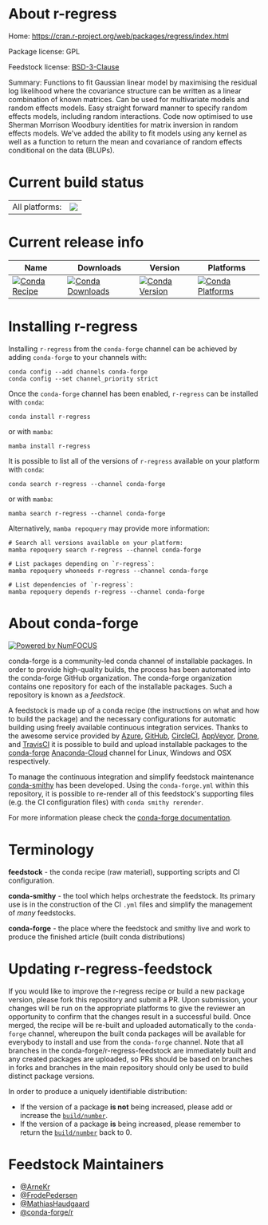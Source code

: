 About r-regress
===============

Home: https://cran.r-project.org/web/packages/regress/index.html

Package license: GPL

Feedstock license: [BSD-3-Clause](https://github.com/conda-forge/r-regress-feedstock/blob/main/LICENSE.txt)

Summary: Functions to fit Gaussian linear model by maximising the residual log likelihood where the covariance structure can be written as a linear combination of known matrices.  Can be used for multivariate models and random effects models.  Easy straight forward manner to specify random effects models, including random interactions. Code now optimised to use Sherman Morrison Woodbury identities for matrix inversion in random effects models. We've added the ability to fit models using any kernel as well as a function to return the mean and covariance of random effects conditional on the data (BLUPs).

Current build status
====================


<table><tr><td>All platforms:</td>
    <td>
      <a href="https://dev.azure.com/conda-forge/feedstock-builds/_build/latest?definitionId=1528&branchName=main">
        <img src="https://dev.azure.com/conda-forge/feedstock-builds/_apis/build/status/r-regress-feedstock?branchName=main">
      </a>
    </td>
  </tr>
</table>

Current release info
====================

| Name | Downloads | Version | Platforms |
| --- | --- | --- | --- |
| [![Conda Recipe](https://img.shields.io/badge/recipe-r--regress-green.svg)](https://anaconda.org/conda-forge/r-regress) | [![Conda Downloads](https://img.shields.io/conda/dn/conda-forge/r-regress.svg)](https://anaconda.org/conda-forge/r-regress) | [![Conda Version](https://img.shields.io/conda/vn/conda-forge/r-regress.svg)](https://anaconda.org/conda-forge/r-regress) | [![Conda Platforms](https://img.shields.io/conda/pn/conda-forge/r-regress.svg)](https://anaconda.org/conda-forge/r-regress) |

Installing r-regress
====================

Installing `r-regress` from the `conda-forge` channel can be achieved by adding `conda-forge` to your channels with:

```
conda config --add channels conda-forge
conda config --set channel_priority strict
```

Once the `conda-forge` channel has been enabled, `r-regress` can be installed with `conda`:

```
conda install r-regress
```

or with `mamba`:

```
mamba install r-regress
```

It is possible to list all of the versions of `r-regress` available on your platform with `conda`:

```
conda search r-regress --channel conda-forge
```

or with `mamba`:

```
mamba search r-regress --channel conda-forge
```

Alternatively, `mamba repoquery` may provide more information:

```
# Search all versions available on your platform:
mamba repoquery search r-regress --channel conda-forge

# List packages depending on `r-regress`:
mamba repoquery whoneeds r-regress --channel conda-forge

# List dependencies of `r-regress`:
mamba repoquery depends r-regress --channel conda-forge
```


About conda-forge
=================

[![Powered by
NumFOCUS](https://img.shields.io/badge/powered%20by-NumFOCUS-orange.svg?style=flat&colorA=E1523D&colorB=007D8A)](https://numfocus.org)

conda-forge is a community-led conda channel of installable packages.
In order to provide high-quality builds, the process has been automated into the
conda-forge GitHub organization. The conda-forge organization contains one repository
for each of the installable packages. Such a repository is known as a *feedstock*.

A feedstock is made up of a conda recipe (the instructions on what and how to build
the package) and the necessary configurations for automatic building using freely
available continuous integration services. Thanks to the awesome service provided by
[Azure](https://azure.microsoft.com/en-us/services/devops/), [GitHub](https://github.com/),
[CircleCI](https://circleci.com/), [AppVeyor](https://www.appveyor.com/),
[Drone](https://cloud.drone.io/welcome), and [TravisCI](https://travis-ci.com/)
it is possible to build and upload installable packages to the
[conda-forge](https://anaconda.org/conda-forge) [Anaconda-Cloud](https://anaconda.org/)
channel for Linux, Windows and OSX respectively.

To manage the continuous integration and simplify feedstock maintenance
[conda-smithy](https://github.com/conda-forge/conda-smithy) has been developed.
Using the ``conda-forge.yml`` within this repository, it is possible to re-render all of
this feedstock's supporting files (e.g. the CI configuration files) with ``conda smithy rerender``.

For more information please check the [conda-forge documentation](https://conda-forge.org/docs/).

Terminology
===========

**feedstock** - the conda recipe (raw material), supporting scripts and CI configuration.

**conda-smithy** - the tool which helps orchestrate the feedstock.
                   Its primary use is in the construction of the CI ``.yml`` files
                   and simplify the management of *many* feedstocks.

**conda-forge** - the place where the feedstock and smithy live and work to
                  produce the finished article (built conda distributions)


Updating r-regress-feedstock
============================

If you would like to improve the r-regress recipe or build a new
package version, please fork this repository and submit a PR. Upon submission,
your changes will be run on the appropriate platforms to give the reviewer an
opportunity to confirm that the changes result in a successful build. Once
merged, the recipe will be re-built and uploaded automatically to the
`conda-forge` channel, whereupon the built conda packages will be available for
everybody to install and use from the `conda-forge` channel.
Note that all branches in the conda-forge/r-regress-feedstock are
immediately built and any created packages are uploaded, so PRs should be based
on branches in forks and branches in the main repository should only be used to
build distinct package versions.

In order to produce a uniquely identifiable distribution:
 * If the version of a package **is not** being increased, please add or increase
   the [``build/number``](https://docs.conda.io/projects/conda-build/en/latest/resources/define-metadata.html#build-number-and-string).
 * If the version of a package **is** being increased, please remember to return
   the [``build/number``](https://docs.conda.io/projects/conda-build/en/latest/resources/define-metadata.html#build-number-and-string)
   back to 0.

Feedstock Maintainers
=====================

* [@ArneKr](https://github.com/ArneKr/)
* [@FrodePedersen](https://github.com/FrodePedersen/)
* [@MathiasHaudgaard](https://github.com/MathiasHaudgaard/)
* [@conda-forge/r](https://github.com/conda-forge/r/)


